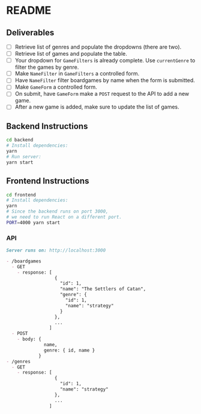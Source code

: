 README
======

## Deliverables

- [ ] Retrieve list of genres and populate the dropdowns (there are two).
- [ ] Retrieve list of games and populate the table.
- [ ] Your dropdown for `GameFilters` is already complete. Use `currentGenre` to filter the games by genre.
- [ ] Make `NameFilter` in `GameFilters` a controlled form.
- [ ] Have `NameFilter` filter boardgames by name when the form is submitted.
- [ ] Make `GameForm` a controlled form.
- [ ] On submit, have `GameForm` make a `POST` request to the API to add a new game.
- [ ] After a new game is added, make sure to update the list of games.

## Backend Instructions

```sh
cd backend
# Install dependencies:
yarn
# Run server:
yarn start
```

## Frontend Instructions

```sh
cd frontend
# Install dependencies:
yarn
# Since the backend runs on port 3000,
# we need to run React on a different port.
PORT=4000 yarn start
```

### API

```markdown
Server runs on: http://localhost:3000

- /boardgames
  - GET
    - response: [
                  {
                    "id": 1,
                    "name": "The Settlers of Catan",
                    "genre": {
                      "id": 1,
                      "name": "strategy"
                    }
                  },
                  ...
                ]
  - POST
    - body: {
              name,
              genre: { id, name }
            }
- /genres
  - GET
    - response: [
                  {
                    "id": 1,
                    "name": "strategy"
                  },
                  ...
                ]
```
